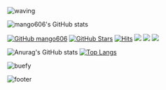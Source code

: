 ![waving](https://capsule-render.vercel.app/api?type=waving&height=200&text=Mj%20Son&fontAlign=70&fontAlignY=35&color=gradient)

![mango606's GitHub stats](https://mango606.vercel.app/api?username=mango606&theme=buefy_repo&show_icons=true)

[![GitHub mango606](https://img.shields.io/github/followers/mango606?label=follow&style=social)](https://github.com/mango606)
[![GitHub Stars](https://img.shields.io/github/stars/mango606?style=social)](https://github.com/mango606)
[![Hits](https://komarev.com/ghpvc/?username=mango606&color=green&label=Hits)](https://github.com/mango606)
<a href="url" target="_blank"><img src="https://img.shields.io/badge/facebook-색코드?style=flat-square&logo=facebook&logoColor=white"/></a>
<a href="url" target="_blank"><img src="https://img.shields.io/badge/instagram-색코드?style=flat-square&logo=instagram&logoColor=white"/></a>
<a href="url" target="_blank"><img src="https://img.shields.io/badge/twitter-색코드?style=flat-square&logo=twitter&logoColor=white"/></a>


![Anurag's GitHub stats](https://github-readme-stats.vercel.app/api?username=mango606&show_icons=true&theme=buefy)
[![Top Langs](https://github-readme-stats.vercel.app/api/top-langs/?username=mango606&langs_count=8&layout=compact&theme=buefy)](https://github.com/mango606/mango606.git)

![buefy][buefy_repo]

[buefy]: https://likelion-hack-fe.vercel.app/api?username=mango606&show_icons=true&hide=contribs,prs&cache_seconds=86400&theme=buefy

[buefy_repo]: https://likelion-hack-fe.vercel.app/api/pin/?username=mango606&repo=github-readme-stats&cache_seconds=86400&theme=buefy

![footer](https://capsule-render.vercel.app/api?type=waving&color=gradient&height=100&section=footer&fontAlignY=85&fontSize=10)
